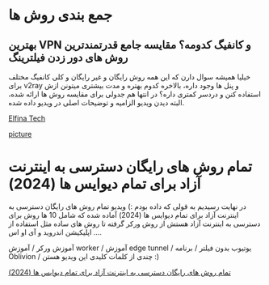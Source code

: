 # جمع بندی روش ها


##  بهترین VPN و کانفیگ کدومه؟ مقایسه جامع قدرتمندترین روش های دور زدن فیلترینگ 

خیلیا همیشه سوال دارن که این همه روش رایگان و غیر رایگان و کلی کانفیگ مختلف برای v2ray و پنل ها وجود داره، بالاخره کدوم بهتره و مدت بیشتری میتونن ازش استفاده کنن و دردسر کمتری داره؟ در انتها هم جدولی برای مقایسه روش ها ارائه شده، البته دیدن ویدیو الزامیه و توضیحات اصلی در ویدیو داده شده.

[Elfina Tech](https://www.youtube.com/watch?v=vT2RvbqDepw)

[picture](https://twitter.com/GhostOfSarina/status/1779051591544271299)


#  تمام روش های رایگان دسترسی به اینترنت آزاد برای تمام دیوایس ها (2024) 

در نهایت رسیدیم به قولی که داده بودم :) ویدیو تمام روش های رایگان دسترسی به اینترنت آزاد برای تمام دیوایس ها (2024) آماده شده که شامل 10 ها روش برای دسترسی به اینترنت آزاد هستش از روش ورکر گرفته تا روش های ساده مثل استفاده از اپلیکیشن اندروید و آی او اس ….


آموزش ورکر / آموزش worker / آموزش edge tunnel / یوتیوب بدون فیلتر / برنامه Oblivion / چندی از کلمات کلیدی این ویدیو هستن :)


[ تمام روش های رایگان دسترسی به اینترنت آزاد برای تمام دیوایس ها (2024) ](https://www.youtube.com/watch?v=FJTPat3y_WI)
